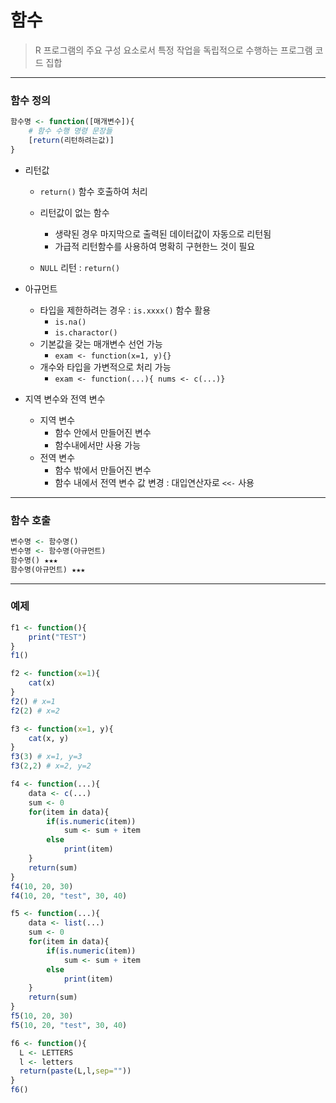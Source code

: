 # 함수

> R 프로그램의 주요 구성 요소로서 특정 작업을 독립적으로 수행하는 프로그램 코드 집합



---



### 함수 정의

```R
함수명 <- function([매개변수]){
	# 함수 수행 명령 문장들
	[return(리턴하려는값)]
}
```

* 리턴값

  * `return()` 함수 호출하여 처리
  * 리턴값이 없는 함수
    * 생략된 경우 마지막으로 출력된 데이터값이 자동으로 리턴됨
    * 가급적 리턴함수를 사용하여 명확히 구현한느 것이 필요

  * `NULL` 리턴 : `return()`

* 아규먼트

  * 타입을 제한하려는 경우 : `is.xxxx()` 함수 활용
    * `is.na()`
    * `is.charactor()`
  * 기본값을 갖는 매개변수 선언 가능
    * `exam <- function(x=1, y){}`
  * 개수와 타입을 가변적으로 처리 가능
    * `exam <- function(...){ nums <- c(...)}`

* 지역 변수와 전역 변수

  * 지역 변수 
    * 함수 안에서 만들어진 변수
    * 함수내에서만 사용 가능
  * 전역 변수
    * 함수 밖에서 만들어진 변수
    * 함수 내에서 전역 변수 값 변경 : 대입연산자로 `<<-` 사용

  

---



### 함수 호출

```R
변수명 <- 함수명()
변수명 <- 함수명(아규먼트)
함수명() ★★★
함수명(아규먼트) ★★★
```



---



### 예제

```R
f1 <- function(){
	print("TEST")
}
f1()
```

```R
f2 <- function(x=1){
	cat(x)
}
f2() # x=1
f2(2) # x=2
```

``` R
f3 <- function(x=1, y){
	cat(x, y)
}
f3(3) # x=1, y=3
f3(2,2) # x=2, y=2
```

```R
f4 <- function(...){
	data <- c(...)
	sum <- 0
	for(item in data){
		if(is.numeric(item))
			sum <- sum + item
        else
        	print(item)
	}
	return(sum)
}
f4(10, 20, 30)
f4(10, 20, "test", 30, 40)
```

```R
f5 <- function(...){
	data <- list(...)
	sum <- 0
	for(item in data){
		if(is.numeric(item))
			sum <- sum + item
		else
			print(item)
	}
	return(sum)
}
f5(10, 20, 30)
f5(10, 20, "test", 30, 40)
```

```R
f6 <- function(){
  L <- LETTERS
  l <- letters
  return(paste(L,l,sep=""))
}
f6()
```

